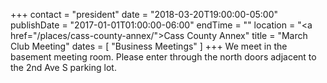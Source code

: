 +++
contact = "president"
date = "2018-03-20T19:00:00-05:00"
publishDate = "2017-01-01T01:00:00-06:00"
endTime = ""
location = "<a href=\"/places/cass-county-annex/\">Cass County Annex</a>"
title = "March Club Meeting"
dates = [ "Business Meetings" ]
+++
We meet in the basement meeting room. Please enter through the north
doors adjacent to the 2nd Ave S parking lot.
